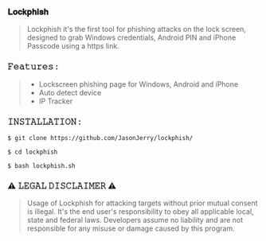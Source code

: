 ### 𝐋𝐨𝐜𝐤𝐩𝐡𝐢𝐬𝐡

> Lockphish it's the first tool for phishing attacks on the lock screen, designed to grab Windows credentials, Android PIN and iPhone Passcode using a https link.  

### 𝙵𝚎𝚊𝚝𝚞𝚛𝚎𝚜 :  
> * Lockscreen phishing page for Windows, Android and iPhone  
> * Auto detect device  
> * IP Tracker  

### 𝙸𝙽𝚂𝚃𝙰𝙻𝙻𝙰𝚃𝙸𝙾𝙽 :  
```
$ git clone https://github.com/JasonJerry/lockphish/  
```
```
$ cd lockphish  
```
```
$ bash lockphish.sh  
```

### ⚠️ 𝙻𝙴𝙶𝙰𝙻 𝙳𝙸𝚂𝙲𝙻𝙰𝙸𝙼𝙴𝚁 ⚠️ 
> Usage of Lockphish for attacking targets without prior mutual consent is illegal. It's the end user's responsibility to obey all applicable local, state and federal laws. Developers assume no liability and are not responsible for any misuse or damage caused by this program.
